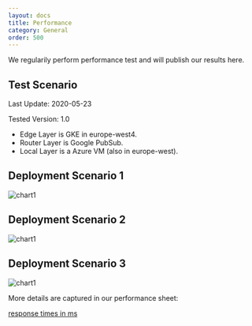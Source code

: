 ```yaml
---
layout: docs
title: Performance
category: General
order: 500
---
```


We regularily perform performance test and will publish our results here.

## Test Scenario

Last Update: 2020-05-23

Tested Version: 1.0

* Edge Layer is GKE in europe-west4.
* Router Layer is Google PubSub.
* Local Layer is a Azure VM (also in europe-west).

## Deployment Scenario 1

![chart1](https://docs.google.com/spreadsheets/d/e/2PACX-1vQGfGdaKvIQu12Jas9U4qB0FVRzDei3Gl_-4Tm2HBirHkWiQ9TfgmcNqMJJiCt2-7WpsZPc9b8wAP0t/pubchart?oid=1585697066&format=image)

## Deployment Scenario 2

![chart1](https://docs.google.com/spreadsheets/d/e/2PACX-1vQGfGdaKvIQu12Jas9U4qB0FVRzDei3Gl_-4Tm2HBirHkWiQ9TfgmcNqMJJiCt2-7WpsZPc9b8wAP0t/pubchart?oid=892682536&format=image)

## Deployment Scenario 3

![chart1](https://docs.google.com/spreadsheets/d/e/2PACX-1vQGfGdaKvIQu12Jas9U4qB0FVRzDei3Gl_-4Tm2HBirHkWiQ9TfgmcNqMJJiCt2-7WpsZPc9b8wAP0t/pubchart?oid=22210124&format=image)


More details are captured in our performance sheet:

[response times in ms](https://docs.google.com/spreadsheets/d/1arWvO3LljiMtk64nGVgQyaghe4l9R2kAOvgvoVM6J-I/edit?usp=sharing)